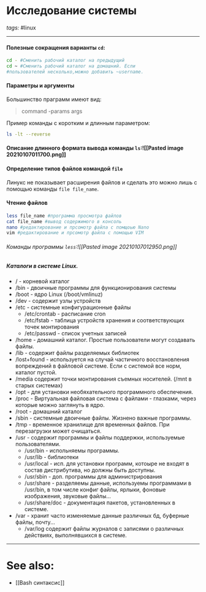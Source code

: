# Исследование системы
*tags:* #linux 

---
#### Полезные сокращения варианты `cd`:
```bash
cd - #Сменить рабочий каталог на предыдущий
cd ~ #Сменить рабочий каталог на домашний. Если 
#пользователей несколько,можно добавить ~username.
```

#### Параметры и аргументы
Большинство праграмм имеют вид:
>command -params args

Пример команды с коротким и длинным параметром:
```bash
ls -lt --reverse
```

#### Описание длинного формата вывода команды `ls`:![[Pasted image 20210107011700.png]]

#### Определение типов файлов командой `file`
Линукс не показывает расширения файлов и сделать это можно лишь с помощью команды `file file_name`.

#### Чтение файлов
```bash
less file_name #программа просмотра файлов
cat file_name #вывод содержимого в консоль
nano #редактирование и прсомотр файла с помщоью Nano
vim #редактирование и прсомотр файла с помощью VIM
```
###### Команды программы `less`:![[Pasted image 20210107012950.png]]

##### Каталоги в системе Linux.
- / - корневой каталог
- /bin - двоичные программы для функционирования системы
- /boot - ядро Linux (/boot/vmlinuz)
- /dev - содержит узлы устройств
- /etc - системные конфигурационные файлы
	- /etc/crontab - расписание cron
	- /etc/fstab - таблица устройств хранения и соответствующих точек монтирования
	- /etc/passwd - список учетных записей
- /home - домашний каталог. Простые пользователи могут создавать файлы.
- /lib - содержит файлы разделяемых библиотек
- /lost+found - используется на случай частичного восстановления вопреждений в файловой системе. Если с системой все норм, каталог пустой.
- /media содержит точки монтирования съемных носителей. (/mnt в старых системах)
- /opt - для установки необяхательного программного обеспечения. 
- /proc - Виртуальная файловая система с файлами - глазками, через которые можно заглянуть в ядро.
- /root - домашний каталог
- /sbin - системные двоичные файлы. Жизнено важные программы.
- /tmp - временное хранилище для временных файлов. При перезагрузки может очищаться.
- /usr - содержит программы и файлы поддержки, используемые пользователями.
	- /usr/bin - испольняемы программы.
	- /usr/lib - библиотеки
	- /usr/local - исп. для установки программ, котоыре не входят в состав дистрибутива, но должны быть доступны.
	- /usr/sbin - доп. программы для администрирования
	- /usr/share - разделяемы данные, используемы программами в /usr/bin, в том числе конфиг файлы, ярлыки, фоновые изображения, звуковые файлы...
	- /usr/share/doc - документация пакетов, установленных в системе.
- /var - хранит часто изменяемые данные различных бд, буферные файлы, почту...
	- /var/log содержит файлы журналов с записями о различных действиях, выполнявшихся в системе.


---

# See also:
- [[Bash синтаксис]]